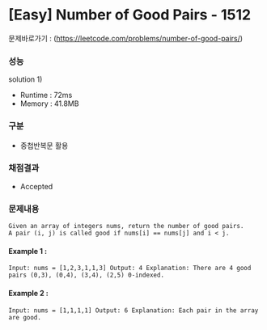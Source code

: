 # [Easy] Number of Good Pairs - 1512

문제바로가기 : (https://leetcode.com/problems/number-of-good-pairs/)

### 성능

solution 1)

- Runtime : 72ms
- Memory : 41.8MB

### 구분

- 중첩반복문 활용

### 채점결과

- Accepted

### 문제내용

    Given an array of integers nums, return the number of good pairs.
    A pair (i, j) is called good if nums[i] == nums[j] and i < j.

#### Example 1 :

`Input: nums = [1,2,3,1,1,3]
Output: 4
Explanation: There are 4 good pairs (0,3), (0,4), (3,4), (2,5) 0-indexed.`

#### Example 2 :

`Input: nums = [1,1,1,1]
Output: 6
Explanation: Each pair in the array are good.`
